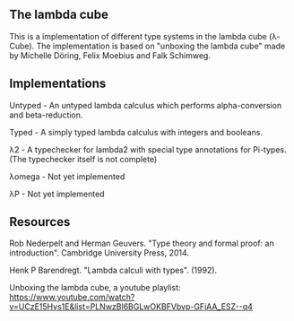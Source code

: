 ## The lambda cube
This is a implementation of different type systems in the lambda cube (λ-Cube). The implementation is based on "unboxing the lambda cube" made by Michelle Döring, Felix Moebius and Falk Schimweg.

## Implementations
Untyped - An untyped lambda calculus which performs alpha-conversion and beta-reduction.

Typed - A simply typed lambda calculus with integers and booleans.

λ2 - A typechecker for lambda2 with special type annotations for Pi-types. (The typechecker itself is not complete)

λomega - Not yet implemented

λP - Not yet implemented



## Resources
Rob Nederpelt and Herman Geuvers. "Type theory and formal proof: an introduction". Cambridge University Press, 2014.

Henk P Barendregt. "Lambda calculi with types". (1992).

Unboxing the lambda cube, a youtube playlist:
https://www.youtube.com/watch?v=UCzE15Hvs1E&list=PLNwzBl6BGLwOKBFVbvp-GFjAA_ESZ--q4